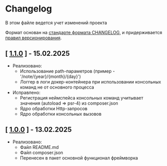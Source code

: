 
# Changelog

В этом файле ведется учет изменений проекта

Формат основан на [стандарте формата CHANGELOG](https://keepachangelog.com/en/1.0.0/),
и придерживается [правил версионирования](https://semver.org/spec/v2.0.0.html).

## [ [1.1.0](https://github.com/Xamned/framework/releases/tag/1.1.0) ] - 15.02.2025

- Реализовано:
    - Использование path-параметров (пример - '/note/{year}/{month}/{day}')
    - Логгер в логи докер-контейнера при использовании консольных команд не от основного процесса
- Исправлено:
    - Регистрация неймспейса консольных команд учитывает значения (autoload => psr-4) из composer.json
    - Ядро обработки Http-запросов
    - Ядро обработки консольных вызовов

## [ [1.0.0](https://github.com/Xamned/framework/releases/tag/1.0.0) ] - 13.02.2025

- Реализовано:
    - Файл README.md
    - Файл composer.json
    - Перенесен в пакет основной функционал фреймворка

